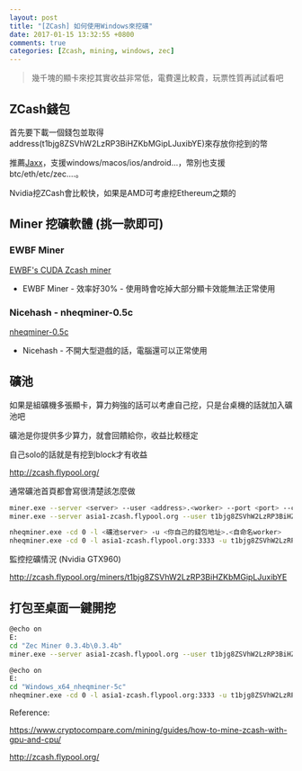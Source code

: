 ```yaml
---
layout: post
title: "[ZCash] 如何使用Windows來挖礦"
date: 2017-01-15 13:32:55 +0800
comments: true
categories: [Zcash, mining, windows, zec]
---
```


> 幾千塊的顯卡來挖其實收益非常低，電費還比較貴，玩票性質再試試看吧

## ZCash錢包

首先要下載一個錢包並取得address(t1bjg8ZSVhW2LzRP3BiHZKbMGipLJuxibYE)來存放你挖到的幣

推薦[Jaxx](https://jaxx.io/)，支援windows/macos/ios/android...，幣別也支援btc/eth/etc/zec....。

Nvidia挖ZCash會比較快，如果是AMD可考慮挖Ethereum之類的

## Miner 挖礦軟體 (挑一款即可)

### EWBF Miner

[EWBF's CUDA Zcash miner](https://bitcointalk.org/index.php?topic=1707546.0)

* EWBF Miner - 效率好30% - 使用時會吃掉大部分顯卡效能無法正常使用

### Nicehash - nheqminer-0.5c

[nheqminer-0.5c](https://github.com/nicehash/nheqminer/releases)

* Nicehash - 不開大型遊戲的話，電腦還可以正常使用

## 礦池

如果是組礦機多張顯卡，算力夠強的話可以考慮自己挖，只是台桌機的話就加入礦池吧

礦池是你提供多少算力，就會回饋給你，收益比較穩定

自己solo的話就是有挖到block才有收益

http://zcash.flypool.org/

通常礦池首頁都會寫很清楚該怎麼做

```bash EWBF Miner
miner.exe --server <server> --user <address>.<worker> --port <port> --cuda_devices 0 1 2 3
miner.exe --server asia1-zcash.flypool.org --user t1bjg8ZSVhW2LzRP3BiHZKbMGipLJuxibYE.bob3 --port 3333 --cuda_devices 0 1 2 3
```

```bash Nicehash Miner
nheqminer.exe -cd 0 -l <礦池server> -u <你自己的錢包地址>.<自命名worker> 
nheqminer.exe -cd 0 -l asia1-zcash.flypool.org:3333 -u t1bjg8ZSVhW2LzRP3BiHZKbMGipLJuxibYE.bob2
```

監控挖礦情況 (Nvidia GTX960)

http://zcash.flypool.org/miners/t1bjg8ZSVhW2LzRP3BiHZKbMGipLJuxibYE

## 打包至桌面一鍵開挖

```bash EWBF_Miner.bat
@echo on
E:
cd "Zec Miner 0.3.4b\0.3.4b"
miner.exe --server asia1-zcash.flypool.org --user t1bjg8ZSVhW2LzRP3BiHZKbMGipLJuxibYE.bob3 --port 3333 --cuda_devices 0 1 2 3
```

```bash Nicehash_Miner.bat
@echo on
E:
cd "Windows_x64_nheqminer-5c"
nheqminer.exe -cd 0 -l asia1-zcash.flypool.org:3333 -u t1bjg8ZSVhW2LzRP3BiHZKbMGipLJuxibYE.bob2
```
Reference:

https://www.cryptocompare.com/mining/guides/how-to-mine-zcash-with-gpu-and-cpu/

http://zcash.flypool.org/